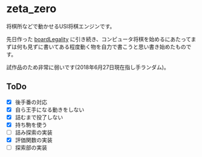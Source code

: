 # zeta_zero

将棋所などで動かせるUSI将棋エンジンです。

先日作った [boardLegality](https://github.com/0z4ck/boardLegality) に引き続き、コンピュータ将棋を始めるにあたってまずは何も見ずに書いてある程度動く物を自力で書こうと思い書き始めたものです。

試作品のため非常に弱いです(2018年6月27日現在指し手ランダム)。

## ToDo
- [x] 後手番の対応
- [x] 自ら王手になる動きをしない
- [x] 詰むまで投了しない
- [x] 持ち駒を使う
- [ ] 詰み探索の実装
- [x] 評価関数の実装
- [ ] 探索部の実装
